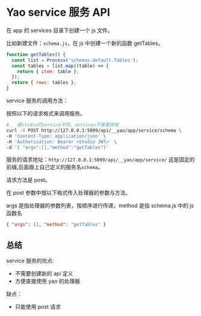 # Yao service 服务 API

在 app 的 services 目录下创建一个 js 文件。

比如新建文件：`schema.js`，在 js 中创建一个新的函数 getTables。

```js
function getTables() {
  const list = Process('schemas.default.Tables');
  const tables = list.map((table) => {
    return { item: table };
  });
  return { rows: tables };
}
```

service 服务的调用方法：

按照以下的请求格式来调用服务。

```sh
#   跟studio的service不同，services不需要跨域
curl -X POST http://127.0.0.1:5099/api/__yao/app/service/schema \
-H 'Content-Type: application/json' \
-H 'Authorization: Bearer <Studio JWT>' \
-d '{ "args":[],"method":"getTables"}'
```

服务的请求地址：`http://127.0.0.1:5099/api/__yao/app/service/` 这是固定的前缀,后面跟上自己定义的服务名`schema`。

请求方法是 post。

在 post 参数中按以下格式传入处理器的参数与方法。

args 是指处理器的参数列表，按顺序进行传递，method 是指 schema.js 中的 js 函数名

```json
{ "args": [], "method": "getTables" }
```

## 总结

service 服务的优点:

- 不需要创建新的 api 定义
- 方便直接使用 yao 的处理器

缺点：

- 只能使用 post 请求
